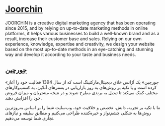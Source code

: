 
# [Joorchin](https://www.joorchin.co)

JOORCHIN is a creative digital marketing agency that has been operating since 2015, and by relying on up-to-date marketing methods in online platforms, it helps various businesses to build a well-known brand and as a result, increase their customer base and sales.
Relying on our own experience, knowledge, expertise and creativity, we design your website based on the most up-to-date methods in an eye-catching and stunning way and develop it according to your taste and business needs.

## [جورچین](https://www.joorchin.co)

«جورچین» یک آژانس خلاق دیجیتال‌مارکتینگ است که از سال 1394 فعالیت خود را آغاز کرده است و با تکیه بر روش‌های به روز بازاریابی در بسترهای آنلاین، به کسب‌وکارهای مختلف کمک می‌کند تا تبدیل به برندی مطرح شوند و در نتیجه مشتریان و میزان فروش خود را افزایش دهند.

ما با تکیه بر تجربه، دانش، تخصص و خلاقیت خود، وب‌سایت شما را بر اساس به‌روزترین روش‌ها به شکلی چشم‌نواز و خیره‌کننده طراحی می‌کنیم و مطابق سلیقه و نیازهای تجاری شما توسعه می‌دهیم.

